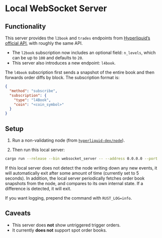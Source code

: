 # Local WebSocket Server

## Functionality

This server provides the `l2book` and `trades` endpoints from [Hyperliquid’s official API](https://hyperliquid.gitbook.io/hyperliquid-docs/for-developers/api/websocket/subscriptions), with roughly the same API.

* The `l2book` subscription now includes an optional field:
  `n_levels`, which can be up to `100` and defaults to `20`.
* This server also introduces a new endpoint: `l4book`.

The `l4book` subscription first sends a snapshot of the entire book and then forwards order diffs by block. The subscription format is:

```json
{ 
  "method": "subscribe", 
  "subscription": { 
    "type": "l4Book", 
    "coin": "<coin_symbol>" 
  } 
}
```

## Setup

1. Run a non-validating node (from [`hyperliquid-dex/node`](https://github.com/hyperliquid-dex/node)).

2. Then run this local server:

```bash
cargo run --release --bin websocket_server -- --address 0.0.0.0 --port 8000
```

If this local server does not detect the node writing down any new events, it will automatically exit after some amount of time (currently set to 5 seconds).
In addition, the local server periodically fetches order book snapshots from the node, and compares to its own internal state. If a difference is detected, it will exit.

If you want logging, prepend the command with `RUST_LOG=info`.

## Caveats

* This server does **not** show untriggered trigger orders.
* It currently **does not** support spot order books.
